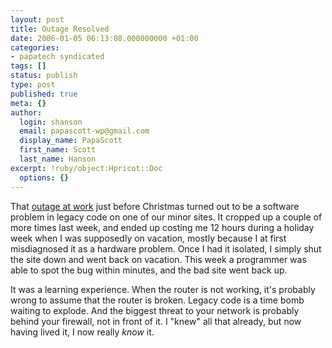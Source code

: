 ```yaml
---
layout: post
title: Outage Resolved
date: 2006-01-05 06:13:08.000000000 +01:00
categories:
- papatech syndicated
tags: []
status: publish
type: post
published: true
meta: {}
author:
  login: shanson
  email: papascott-wp@gmail.com
  display_name: PapaScott
  first_name: Scott
  last_name: Hanson
excerpt: !ruby/object:Hpricot::Doc
  options: {}
---
```

<p>That <a href="http://www.papascott.de/archives/2005/12/23/outage-at-bloggde/" title="PapaScott &raquo; Blog Archive &raquo; Outage at blogg.de">outage at work</a> just before Christmas turned out to be a software problem in legacy code on one of our minor sites. It cropped up a couple of more times last week, and ended up costing me 12 hours during a holiday week when I was supposedly on vacation, mostly because I at first misdiagnosed it as a hardware problem. Once I had it isolated, I simply shut the site down and went back on vacation. This week a programmer was able to spot the bug within minutes, and the bad site went back up.</p>
<p>It was a learning experience. When the router is not working, it's probably wrong to assume that the router is broken. Legacy code is a time bomb waiting to explode. And the biggest threat to your network is probably behind your firewall, not in front of it. I "knew" all that already, but now having lived it, I now really <i>know</i> it.</p>
